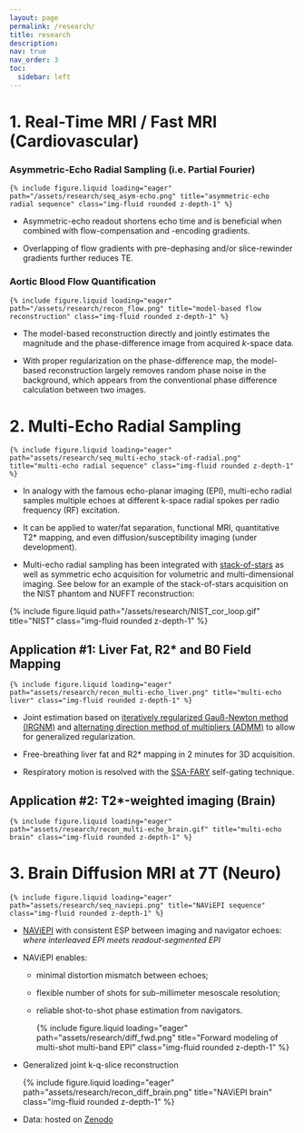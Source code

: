 ```yaml
---
layout: page
permalink: /research/
title: research
description:
nav: true
nav_order: 3
toc:
  sidebar: left
---
```


# 1. Real-Time MRI / Fast MRI (Cardiovascular)

### Asymmetric-Echo Radial Sampling (i.e. Partial Fourier)

    {% include figure.liquid loading="eager" path="/assets/research/seq_asym-echo.png" title="asymmetric-echo radial sequence" class="img-fluid rounded z-depth-1" %}

- Asymmetric-echo readout shortens echo time and is beneficial when combined with flow-compensation and -encoding gradients.

- Overlapping of flow gradients with pre-dephasing and/or slice-rewinder gradients further reduces TE.

### Aortic Blood Flow Quantification

    {% include figure.liquid loading="eager" path="/assets/research/recon_flow.png" title="model-based flow reconstruction" class="img-fluid rounded z-depth-1" %}

- The model-based reconstruction directly and jointly estimates the magnitude and the phase-difference image from acquired _k_-space data.

- With proper regularization on the phase-difference map, the model-based reconstruction largely removes random phase noise in the background, which appears from the conventional phase difference calculation between two images.

# 2. Multi-Echo Radial Sampling

    {% include figure.liquid loading="eager" path="assets/research/seq_multi-echo_stack-of-radial.png" title="multi-echo radial sequence" class="img-fluid rounded z-depth-1" %}

- In analogy with the famous echo-planar imaging (EPI), multi-echo radial samples multiple echoes at different k-space radial spokes per radio frequency (RF) excitation.

- It can be applied to water/fat separation, functional MRI, quantitative T2\* mapping, and even diffusion/susceptibility imaging (under development).

- Multi-echo radial sampling has been integrated with [stack-of-stars](https://doi.org/10.13104/jksmrm.2014.18.2.87) as well as symmetric echo acquisition for volumetric and multi-dimensional imaging. See below for an example of the stack-of-stars acquisition on the NIST phantom and NUFFT reconstruction:

<div class="row justify-content-sm-center">
  <div class="col-sm-4 mt-3 mt-md-0">
    {% include figure.liquid path="/assets/research/NIST_cor_loop.gif" title="NIST" class="img-fluid rounded z-depth-1" %}
  </div>
</div>

## Application #1: Liver Fat, R2\* and B0 Field Mapping

    {% include figure.liquid loading="eager" path="assets/research/recon_multi-echo_liver.png" title="multi-echo liver" class="img-fluid rounded z-depth-1" %}

- Joint estimation based on [iteratively regularized Gauß-Newton method (IRGNM)](https://onlinelibrary.wiley.com/doi/full/10.1002/mrm.21691) and [alternating direction method of multipliers (ADMM)](https://stanford.edu/~boyd/papers/pdf/admm_distr_stats.pdf) to allow for generalized regularization.

- Free-breathing liver fat and R2\* mapping in 2 minutes for 3D acquisition.

- Respiratory motion is resolved with the [SSA-FARY](https://ieeexplore.ieee.org/document/9057630) self-gating technique.

## Application #2: T2\*-weighted imaging (Brain)

    {% include figure.liquid loading="eager" path="assets/research/recon_multi-echo_brain.gif" title="multi-echo brain" class="img-fluid rounded z-depth-1" %}

# 3. Brain Diffusion MRI at 7T (Neuro)

    {% include figure.liquid loading="eager" path="assets/research/seq_naviepi.png" title="NAViEPI sequence" class="img-fluid rounded z-depth-1" %}

- [NAViEPI](https://github.com/ZhengguoTan/NAViEPI) with consistent ESP between imaging and navigator echoes: _where interleaved EPI meets readout-segmented EPI_

- NAViEPI enables:

  - minimal distortion mismatch between echoes;
  - flexible number of shots for sub-millimeter mesoscale resolution;
  - reliable shot-to-shot phase estimation from navigators.

    {% include figure.liquid loading="eager" path="assets/research/diff_fwd.png" title="Forward modeling of multi-shot multi-band EPI" class="img-fluid rounded z-depth-1" %}

- Generalized joint k-q-slice reconstruction

  {% include figure.liquid loading="eager" path="assets/research/recon_diff_brain.png" title="NAViEPI brain" class="img-fluid rounded z-depth-1" %}

- Data: hosted on [Zenodo](https://zenodo.org/records/10474402)
